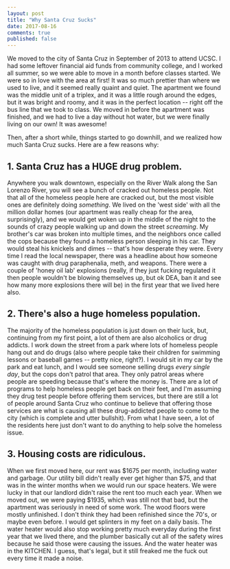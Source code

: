 ```yaml
---
layout: post
title: "Why Santa Cruz Sucks"
date: 2017-08-16
comments: true
published: false
---
```


We moved to the city of Santa Cruz in September of 2013 to attend UCSC. I had some leftover financial aid funds from community college, and I worked all summer, so we were able to move in a month before classes started. We were so in love with the area at first! It was so much prettier than where we used to live, and it seemed really quaint and quiet. The apartment we found was the middle unit of a triplex, and it was a little rough around the edges, but it was bright and roomy, and it was in the perfect location -- right off the bus line that we took to class. We moved in before the apartment was finished, and we had to live a day without hot water, but we were finally living on our own! It was awesome!

Then, after a short while, things started to go downhill, and we realized how much Santa Cruz sucks. Here are a few reasons why:

## 1. Santa Cruz has a HUGE drug problem.
Anywhere you walk downtown, especially on the River Walk along the San Lorenzo River, you will see a bunch of cracked out homeless people. Not that all of the homeless people here are cracked out, but the most visible ones are definitely doing *something*. We lived on the 'west side' with all the million dollar homes (our apartment was really cheap for the area, surprisingly), and we would get woken up in the middle of the night to the sounds of crazy people walking up and down the street *screaming*. My brother's car was broken into multiple times, and the neighbors once called the cops because they found a homeless person sleeping in his car. They would steal his knickels and dimes -- that's how desperate they were. Every time I read the local newspaper, there was a headline about how someone was caught with drug paraphenalia, meth, and weapons. There were a couple of 'honey oil lab' explosions (really, if they just fucking regulated it then people wouldn't be blowing themselves up, but ok DEA, ban it and see how many more explosions there will be) in the first year that we lived here also. 

## 2. There's also a huge homeless population.
The majority of the homeless population is just down on their luck, but, continuing from my first point, a lot of them are also alcoholics or drug addicts. I work down the street from a park where lots of homeless people hang out and do drugs (also where people take their children for swimming lessons or baseball games -- pretty nice, right?). I would sit in my car by the park and eat lunch, and I would see someone selling drugs *every single day*, but the cops don't patrol that area. They only patrol areas where people are speeding because that's where the money is. There are a lot of programs to help homeless people get back on their feet, and I'm assuming they drug test people before offering them services, but there are still a lot of people around Santa Cruz who continue to believe that offering those services are what is causing all these drug-addicted people to come to the city (which is complete and utter bullshit). From what I have seen, a lot of the residents here just don't want to do anything to help solve the homeless issue.

## 3. Housing costs are ridiculous.
When we first moved here, our rent was $1675 per month, including water and garbage. Our utility bill didn't really ever get higher than $75, and that was in the winter months when we would run our space heaters. We were lucky in that our landlord didn't raise the rent too much each year. When we moved out, we were paying $1935, which was still not that bad, but the apartment was seriously in need of some work. The wood floors were mostly unfinished. I don't think they had been refinished since the 70's, or maybe even before. I would get splinters in my feet on a daily basis. The water heater would also stop working pretty much everyday during the first year that we lived there, and the plumber basically cut all of the safety wires because he said those were causing the issues. And the water heater was in the KITCHEN. I guess, that's legal, but it still freaked me the fuck out every time it made a noise.
